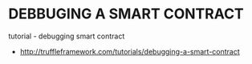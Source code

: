 # DEBBUGING A SMART CONTRACT

tutorial - debugging smart contract
- http://truffleframework.com/tutorials/debugging-a-smart-contract
